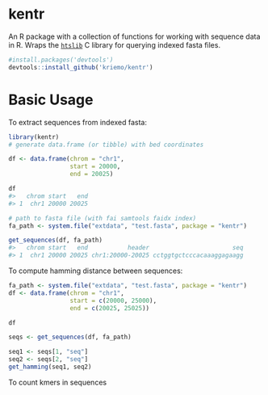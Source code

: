
kentr
====

An R package with a collection of functions for working with sequence data in R. 
Wraps the [`htslib`](http://www.htslib.org/) C library for querying indexed fasta files.

```r
#install.packages('devtools')
devtools::install_github('kriemo/kentr')
```

Basic Usage
===========

To extract sequences from indexed fasta:
``` r
library(kentr)
# generate data.frame (or tibble) with bed coordinates

df <- data.frame(chrom = "chr1",
                 start = 20000,
                 end = 20025)

df
#>   chrom start   end
#> 1  chr1 20000 20025

# path to fasta file (with fai samtools faidx index)
fa_path <- system.file("extdata", "test.fasta", package = "kentr")

get_sequences(df, fa_path)
#>   chrom start   end           header                       seq
#> 1  chr1 20000 20025 chr1:20000-20025 cctggtgctcccacaaaggagaagg
```

To compute hamming distance between sequences:

```r
fa_path <- system.file("extdata", "test.fasta", package = "kentr")
df <- data.frame(chrom = "chr1",
                 start = c(20000, 25000),
                 end = c(20025, 25025))

df

seqs <- get_sequences(df, fa_path)

seq1 <- seqs[1, "seq"]
seq2 <- seqs[2, "seq"]
get_hamming(seq1, seq2)

```

To count kmers in sequences
